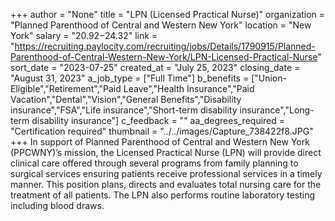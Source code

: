 +++
author = "None"
title = "LPN (Licensed Practical Nurse)"
organization = "Planned Parenthood of Central and Western New York"
location = "New York"
salary = "$20.92-$24.32"
link = "https://recruiting.paylocity.com/recruiting/jobs/Details/1790915/Planned-Parenthood-of-Central-Western-New-York/LPN-Licensed-Practical-Nurse"
sort_date = "2023-07-25"
created_at = "July 25, 2023"
closing_date = "August 31, 2023"
a_job_type = ["Full Time"]
b_benefits = ["Union-Eligible","Retirement","Paid Leave","Health Insurance","Paid Vacation","Dental","Vision","General Benefits","Disability insurance","FSA","Life insurance","Short-term disability insurance","Long-term disability insurance"]
c_feedback = ""
aa_degrees_required = "Certification required"
thumbnail = "../../images/Capture_738422f8.JPG"
+++
In support of Planned Parenthood of Central and Western New York (PPCWNY)’s mission, the Licensed Practical Nurse (LPN) will provide direct clinical care offered through several programs from family planning to surgical services ensuring patients receive professional services in a timely manner. This position plans, directs and evaluates total nursing care for the treatment of all patients. The LPN also performs routine laboratory testing including blood draws.